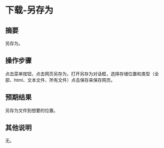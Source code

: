 # 下载-另存为

## 摘要

另存为。

## 操作步骤

点击菜单按钮，点击网页另存为，打开另存为对话框，选择存储位置和类型（全部、html、文本文件、所有文件）点击保存来保存网页。

## 预期结果

另存为文件到想要的位置。

## 其他说明

无。

